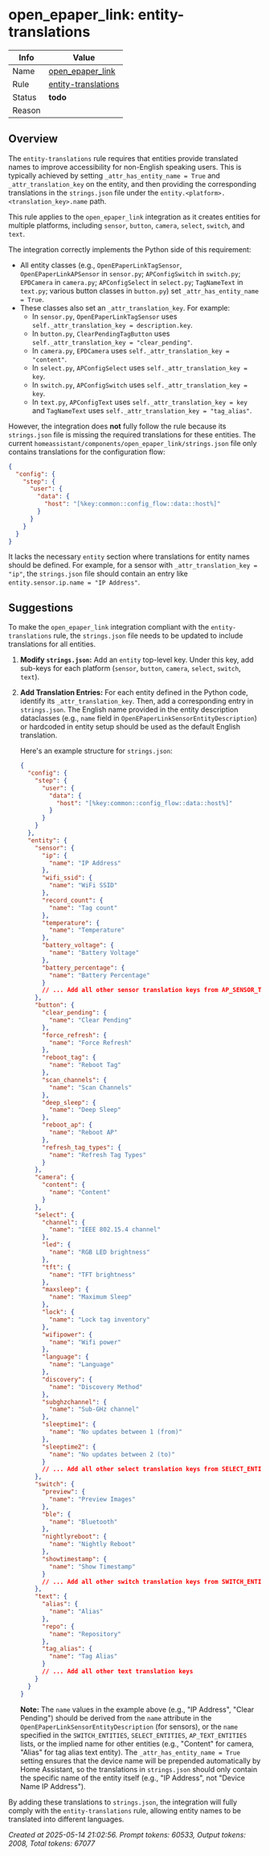 # open_epaper_link: entity-translations

| Info   | Value                                                                    |
|--------|--------------------------------------------------------------------------|
| Name   | [open_epaper_link](https://github.com/OpenEPaperLink/Home_Assistant_Integration) |
| Rule   | [entity-translations](https://developers.home-assistant.io/docs/core/integration-quality-scale/rules/entity-translations)                                                     |
| Status | **todo**                                                                 |
| Reason |                                                                          |

## Overview

The `entity-translations` rule requires that entities provide translated names to improve accessibility for non-English speaking users. This is typically achieved by setting `_attr_has_entity_name = True` and `_attr_translation_key` on the entity, and then providing the corresponding translations in the `strings.json` file under the `entity.<platform>.<translation_key>.name` path.

This rule applies to the `open_epaper_link` integration as it creates entities for multiple platforms, including `sensor`, `button`, `camera`, `select`, `switch`, and `text`.

The integration correctly implements the Python side of this requirement:
*   All entity classes (e.g., `OpenEPaperLinkTagSensor`, `OpenEPaperLinkAPSensor` in `sensor.py`; `APConfigSwitch` in `switch.py`; `EPDCamera` in `camera.py`; `APConfigSelect` in `select.py`; `TagNameText` in `text.py`; various button classes in `button.py`) set `_attr_has_entity_name = True`.
*   These classes also set an `_attr_translation_key`. For example:
    *   In `sensor.py`, `OpenEPaperLinkTagSensor` uses `self._attr_translation_key = description.key`.
    *   In `button.py`, `ClearPendingTagButton` uses `self._attr_translation_key = "clear_pending"`.
    *   In `camera.py`, `EPDCamera` uses `self._attr_translation_key = "content"`.
    *   In `select.py`, `APConfigSelect` uses `self._attr_translation_key = key`.
    *   In `switch.py`, `APConfigSwitch` uses `self._attr_translation_key = key`.
    *   In `text.py`, `APConfigText` uses `self._attr_translation_key = key` and `TagNameText` uses `self._attr_translation_key = "tag_alias"`.

However, the integration does **not** fully follow the rule because its `strings.json` file is missing the required translations for these entities. The current `homeassistant/components/open_epaper_link/strings.json` file only contains translations for the configuration flow:
```json
{
  "config": {
    "step": {
      "user": {
        "data": {
          "host": "[%key:common::config_flow::data::host%]"
        }
      }
    }
  }
}
```
It lacks the necessary `entity` section where translations for entity names should be defined. For example, for a sensor with `_attr_translation_key = "ip"`, the `strings.json` file should contain an entry like `entity.sensor.ip.name = "IP Address"`.

## Suggestions

To make the `open_epaper_link` integration compliant with the `entity-translations` rule, the `strings.json` file needs to be updated to include translations for all entities.

1.  **Modify `strings.json`:**
    Add an `entity` top-level key. Under this key, add sub-keys for each platform (`sensor`, `button`, `camera`, `select`, `switch`, `text`).

2.  **Add Translation Entries:**
    For each entity defined in the Python code, identify its `_attr_translation_key`. Then, add a corresponding entry in `strings.json`. The English name provided in the entity description dataclasses (e.g., `name` field in `OpenEPaperLinkSensorEntityDescription`) or hardcoded in entity setup should be used as the default English translation.

    Here's an example structure for `strings.json`:
    ```json
    {
      "config": {
        "step": {
          "user": {
            "data": {
              "host": "[%key:common::config_flow::data::host%]"
            }
          }
        }
      },
      "entity": {
        "sensor": {
          "ip": {
            "name": "IP Address"
          },
          "wifi_ssid": {
            "name": "WiFi SSID"
          },
          "record_count": {
            "name": "Tag count"
          },
          "temperature": {
            "name": "Temperature"
          },
          "battery_voltage": {
            "name": "Battery Voltage"
          },
          "battery_percentage": {
            "name": "Battery Percentage"
          }
          // ... Add all other sensor translation keys from AP_SENSOR_TYPES and TAG_SENSOR_TYPES
        },
        "button": {
          "clear_pending": {
            "name": "Clear Pending"
          },
          "force_refresh": {
            "name": "Force Refresh"
          },
          "reboot_tag": {
            "name": "Reboot Tag"
          },
          "scan_channels": {
            "name": "Scan Channels"
          },
          "deep_sleep": {
            "name": "Deep Sleep"
          },
          "reboot_ap": {
            "name": "Reboot AP"
          },
          "refresh_tag_types": {
            "name": "Refresh Tag Types"
          }
        },
        "camera": {
          "content": {
            "name": "Content"
          }
        },
        "select": {
          "channel": {
            "name": "IEEE 802.15.4 channel"
          },
          "led": {
            "name": "RGB LED brightness"
          },
          "tft": {
            "name": "TFT brightness"
          },
          "maxsleep": {
            "name": "Maximum Sleep"
          },
          "lock": {
            "name": "Lock tag inventory"
          },
          "wifipower": {
            "name": "Wifi power"
          },
          "language": {
            "name": "Language"
          },
          "discovery": {
            "name": "Discovery Method"
          },
          "subghzchannel": {
            "name": "Sub-GHz channel"
          },
          "sleeptime1": {
            "name": "No updates between 1 (from)"
          },
          "sleeptime2": {
            "name": "No updates between 2 (to)"
          }
          // ... Add all other select translation keys from SELECT_ENTITIES and APTimeHourSelect
        },
        "switch": {
          "preview": {
            "name": "Preview Images"
          },
          "ble": {
            "name": "Bluetooth"
          },
          "nightlyreboot": {
            "name": "Nightly Reboot"
          },
          "showtimestamp": {
            "name": "Show Timestamp"
          }
          // ... Add all other switch translation keys from SWITCH_ENTITIES
        },
        "text": {
          "alias": {
            "name": "Alias"
          },
          "repo": {
            "name": "Repository"
          },
          "tag_alias": {
            "name": "Tag Alias"
          }
          // ... Add all other text translation keys
        }
      }
    }
    ```

    **Note:** The `name` values in the example above (e.g., "IP Address", "Clear Pending") should be derived from the `name` attribute in the `OpenEPaperLinkSensorEntityDescription` (for sensors), or the `name` specified in the `SWITCH_ENTITIES`, `SELECT_ENTITIES`, `AP_TEXT_ENTITIES` lists, or the implied name for other entities (e.g., "Content" for camera, "Alias" for tag alias text entity). The `_attr_has_entity_name = True` setting ensures that the device name will be prepended automatically by Home Assistant, so the translations in `strings.json` should only contain the specific name of the entity itself (e.g., "IP Address", not "Device Name IP Address").

By adding these translations to `strings.json`, the integration will fully comply with the `entity-translations` rule, allowing entity names to be translated into different languages.

_Created at 2025-05-14 21:02:56. Prompt tokens: 60533, Output tokens: 2008, Total tokens: 67077_
